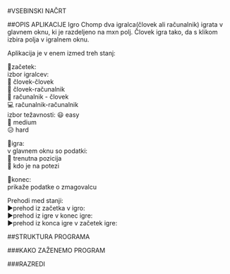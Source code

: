 #VSEBINSKI NAČRT

##OPIS APLIKACIJE
Igro Chomp dva igralca(človek ali računalnik) igrata v glavnem oknu, ki je razdeljeno na mxn polj.
Človek igra tako, da s klikom izbira polja v igralnem oknu.

Aplikacija je v enem izmed treh stanj:  

  🍫začetek:  
  izbor igralcev:  
    👥 človek-človek  
    👤 človek-računalnik  
    👤 računalnik - človek  
    💻 računalnik-računalnik  
  izbor težavnosti: 
    😃 easy  
    🤔 medium  
    😥 hard 
                      
  🍫igra:  
  v glavnem oknu so podatki:  
  🎲 trenutna pozicija  
  🎲 kdo je na potezi 
    
  🍫konec:  
  prikaže podatke o zmagovalcu  

Prehodi med stanji:  
▶︎prehod iz začetka v igro:  
▶︎prehod iz igre v konec igre:  
▶︎prehod iz konca igre v začetek igre:  

##STRUKTURA PROGRAMA

###KAKO ZAŽENEMO PROGRAM

###RAZREDI
